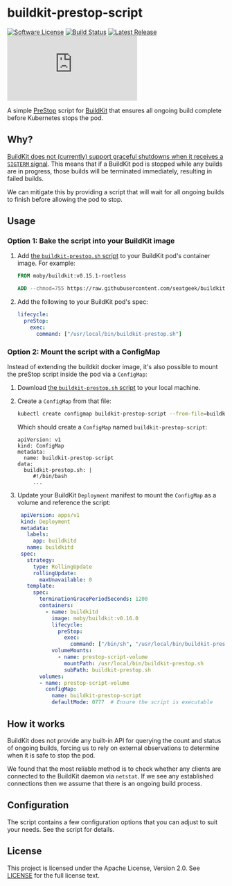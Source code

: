 # buildkit-prestop-script

[![Software License](https://img.shields.io/badge/License-Apache--2.0-brightgreen.svg?style=flat-square)](LICENSE)
[![Build Status](https://img.shields.io/github/actions/workflow/status/seatgeek/buildkit-prestop-script/tests.yml?branch=main&style=flat-square)](https://github.com/seatgeek/buildkit-prestop-script/actions?query=workflow%3ATests+branch%3Amain)
[![Latest Release](https://img.shields.io/github/v/release/seatgeek/buildkit-prestop-script?style=flat-square)](https://github.com/seatgeek/buildkit-prestop-script/releases)
[![Script file size in bytes](https://img.shields.io/github/size/seatgeek/buildkit-prestop-script/buildkit-prestop.sh?style=flat-square)](./buildkit-prestop.sh)

A simple [PreStop] script for [BuildKit] that ensures all ongoing build complete before Kubernetes stops the pod.

## Why?

[BuildKit does not (currently) support graceful shutdowns when it receives a `SIGTERM` signal][buildkit-4090].
This means that if a BuildKit pod is stopped while any builds are in progress, those builds will be terminated immediately,
resulting in failed builds.

We can mitigate this by providing a script that will wait for all ongoing builds to finish before allowing the pod to stop.

## Usage

### Option 1: Bake the script into your BuildKit image

1. Add [the `buildkit-prestop.sh` script](./buildkit-prestop.sh) to your BuildKit pod's container image. For example:

    ```Dockerfile
    FROM moby/buildkit:v0.15.1-rootless

    ADD --chmod=755 https://raw.githubusercontent.com/seatgeek/buildkit-prestop-script/main/buildkit-prestop.sh /usr/local/bin/buildkit-prestop.sh
    ```

2. Add the following to your BuildKit pod's spec:

    ```yaml
    lifecycle:
      preStop:
        exec:
          command: ["/usr/local/bin/buildkit-prestop.sh"]
    ```

### Option 2: Mount the script with a ConfigMap

Instead of extending the buildkit docker image, it's also possible to mount the preStop script inside the pod via  a `ConfigMap`:

1. Download [the `buildkit-prestop.sh` script](./buildkit-prestop.sh) to your local machine.

2. Create a `ConfigMap` from that file:

   ```bash
   kubectl create configmap buildkit-prestop-script --from-file=buildkit-prestop.sh
   ```

   Which should create a `ConfigMap` named `buildkit-prestop-script`:

   ```
   apiVersion: v1
   kind: ConfigMap
   metadata:
     name: buildkit-prestop-script
   data:
     buildkit-prestop.sh: |
        #!/bin/bash
        ...
   ```

3. Update your BuildKit `Deployment` manifest to mount the `ConfigMap` as a volume and reference the script:

   ```yaml
    apiVersion: apps/v1
    kind: Deployment
    metadata:
      labels:
        app: buildkitd
      name: buildkitd
    spec:
      strategy:
        type: RollingUpdate
        rollingUpdate:
          maxUnavailable: 0
      template:
        spec:
          terminationGracePeriodSeconds: 1200
          containers:
            - name: buildkitd
              image: moby/buildkit:v0.16.0
              lifecycle:
                preStop:
                  exec:
                    command: ["/bin/sh", "/usr/local/bin/buildkit-prestop.sh"]
              volumeMounts:
                - name: prestop-script-volume
                  mountPath: /usr/local/bin/buildkit-prestop.sh
                  subPath: buildkit-prestop.sh
          volumes:
          - name: prestop-script-volume
            configMap:
              name: buildkit-prestop-script
              defaultMode: 0777  # Ensure the script is executable
   ```

## How it works

BuildKit does not provide any built-in API for querying the count and status of ongoing builds, forcing us to rely on
external observations to determine when it is safe to stop the pod.

We found that the most reliable method is to check whether any clients are connected to the BuildKit daemon via `netstat`.
If we see any established connections then we assume that there is an ongoing build process.

## Configuration

The script contains a few configuration options that you can adjust to suit your needs. See the script for details.

## License

This project is licensed under the Apache License, Version 2.0. See [LICENSE](./LICENSE) for the full license text.

[PreStop]: https://kubernetes.io/docs/concepts/containers/container-lifecycle-hooks/#container-hooks
[BuildKit]: https://github.com/moby/buildkit
[buildkit-4090]: https://github.com/moby/buildkit/issues/4090
